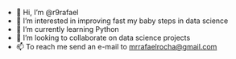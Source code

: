 - 👋 Hi, I’m @r9rafael
- 👀 I’m interested in improving fast my baby steps in data science
- 🌱 I’m currently learning Python
- 💞️ I’m looking to collaborate on data science projects
- 📫 To reach me send an e-mail to mrrafaelrocha@gmail.com
